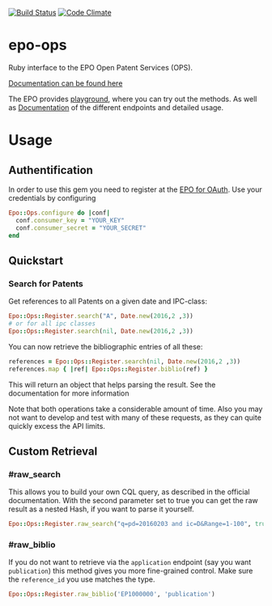 [![Build Status](https://travis-ci.org/FHG-IMW/epo-ops.svg?branch=master)](https://travis-ci.org/FHG-IMW/epo-ops)
[![Code Climate](https://codeclimate.com/github/FHG-IMW/epo-ops/badges/gpa.svg)](https://codeclimate.com/github/FHG-IMW/epo-ops)

# epo-ops
Ruby interface to the EPO Open Patent Services (OPS).

[Documentation can be found here](http://www.rubydoc.info/gems/epo-ops/)

The EPO provides [playground](https://developers.epo.org/), where you can try
out the methods. As well as [Documentation](https://www.epo.org/searching-for-patents/technical/espacenet/ops.html)
of the different endpoints and detailed usage.

# Usage

## Authentification
In order to use this gem you need to register at the [EPO for
OAuth](https://developers.epo.org/user/register).
Use your credentials by configuring

```ruby
Epo::Ops.configure do |conf|
  conf.consumer_key = "YOUR_KEY"
  conf.consumer_secret = "YOUR_SECRET"
end
```

## Quickstart
### Search for Patents

Get references to all Patents on a given date and IPC-class:

```ruby
Epo::Ops::Register.search("A", Date.new(2016,2 ,3))
# or for all ipc classes
Epo::Ops::Register.search(nil, Date.new(2016,2 ,3))
```

You can now retrieve the bibliographic entries of all these:

```ruby
references = Epo::Ops::Register.search(nil, Date.new(2016,2 ,3))
references.map { |ref| Epo::Ops::Register.biblio(ref) }
```
This will return an object that helps parsing the result. See the documentation
for more information

Note that both operations take a considerable amount of time. Also you may not
want to develop and test with many of these requests, as they can quite quickly
excess the API limits.

## Custom Retrieval

### #raw_search
This allows you to build your own CQL query, as
described in the official documentation. With the second parameter set
to true you can get the raw result as a nested Hash, if you want to
parse it yourself.

```ruby
Epo::Ops::Register.raw_search("q=pd=20160203 and ic=D&Range=1-100", true)
```

### #raw_biblio
If you do not want to retrieve via the `application` endpoint (say you want
`publication`) this method gives you more fine-grained control. Make sure the
`reference_id` you use matches the type.

```ruby
Epo::Ops::Register.raw_biblio('EP1000000', 'publication')
```
